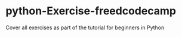 # python-Exercise-freedcodecamp
Cover all exercises as part of the tutorial for beginners in Python
